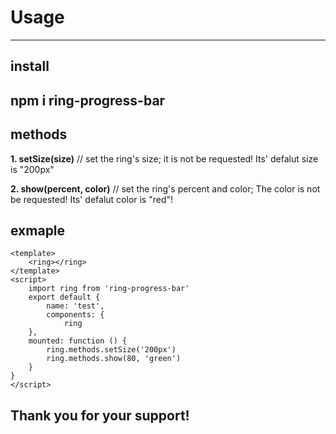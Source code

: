 # Usage

------
## install

**npm i ring-progress-bar**
------
## methods

**1. setSize(size)** // set the ring's size; it is not be requested! Its' defalut size is "200px"

**2. show(percent, color)** // set the ring's percent and color; The color is not be requested! Its' defalut color is "red"!

## exmaple

    <template>
        <ring></ring>
    </template>
    <script>
        import ring from 'ring-progress-bar'
        export default {
            name: 'test',
            components: {
                ring
        },
        mounted: function () {
            ring.methods.setSize('200px') 
            ring.methods.show(80, 'green')
        }
    }
    </script>
   
 ## Thank you for your support!
